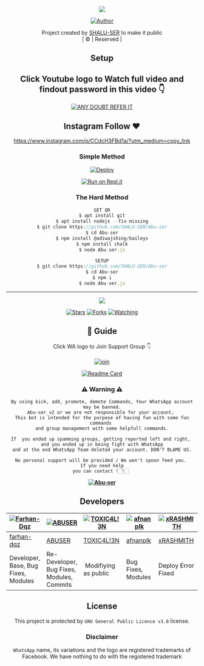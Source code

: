 <div align="center">

 </a>
</p>
<div align="center">
  <p align="center">
<img src=https://i.ibb.co/TcDLWQg/IMG-20220106-WA0000.jpg>
</p>
  <p align="center">
<a href="https://github.com/Amal-ser"><img title="Author" src="https://img.shields.io/badge/Author-SHALU-SER/Abuser?color=blue&style=for-the-badge&logo=whatsapp"></a>
</p>
</div>
<p align="center">
Project created by <a href="https://github.com/Amal-ser">SHALU-SER</a> to make it public
    <br>
       | © |
        Reserved |
    <br> 
</p>

## Setup
<div align="center"> 


## Click Youtube logo to Watch full video and findout password in this video 👇

 [![ANY DOUBT REFER IT](https://www.linkpicture.com/q/YouTube-Logo-700x394.png)](https://youtu.be/Tb1B-rS52uo)


## Instagram  Follow ❤️

https://www.instagram.com/p/CCdcH3FBd1a/?utm_medium=copy_link


  ### Simple Method
  
[![Deploy](https://www.herokucdn.com/deploy/button.svg)](https://heroku.com/deploy?template=https://github.com/SHALU-SER/Abu-ser.git)



  
[![Run on Repl.it](https://repl.it/badge/github/quiec/whatsAlfa)](https://replit.com/@Amalser/Amalser)
  
### The Hard Method
```js
GET QR
$ apt install git
$ apt install nodejs --fix-missing
$ git clone https://github.com/SHALU-SER/Abu-ser
$ cd Abu-ser
$ npm install @adiwajshing/baileys
$ npm install chalk
$ node Abu-ser.js
```
      
```js
SETUP
$ git clone https://github.com/SHALU-SER/Abu-ser
$ cd Abu-ser
$ npm i
$ node Abu-ser.js
```

----

  <p align="center">
  <a href="https://github.com/SHALU-SER/Abu-ser">
    
<a href="https://github.com/SHALU-SER/followers">
<img src="https://img.shields.io/github/repo-size/Amal-ser/Amalser?color=green&label=Repo%20total%20size&style=plastic">
<p align="center">
<a href="https://github.com/SHALU-SER/followers"
<img title="Followers" src="https://img.shields.io/github/followers/Amal-ser?color=blue&style=flat-square"></a>
<a href="https://github.com/SHALU-SER/Abu-ser/stargazers/"><img title="Stars" src="https://img.shields.io/github/stars/SHALU-SER/Abu-ser?color=blue&style=flat-square"></a>
<a href="https://github.com/SHALU-SER/Abu-ser/network/members"><img title="Forks" src="https://img.shields.io/github/forks/SHALU-SER/Abu-ser?color=blue&style=flat-square"></a>
<a href="https://github.com/SHALU-SER/Abu-ser/watchers"><img title="Watching" src="https://img.shields.io/github/watchers/SHALU-SER/Abu-ser?label=Watchers&color=blue&style=flat-square"></a>
</p>

## 📢 Guide
Click WA logo to Join Support Group 👇
    <br>
<br>
  [![join](https://github.com/Alien-alfa/PublicBot/blob/main/wlogo.svg.png)](https://chat.whatsapp.com/CbRlEux876XFsWQfIlOKty)
  <div align="center">
       
  [![Readme Card](https://github-readme-stats.vercel.app/api/pin/?username=Amal-ser&repo=Amalser&theme=nightowl)](https://github.com/Amal-ser/Amalser)
  </div>
    
### ⚠ Warning ⚠

```
By using kick, add, promote, demote Commands, Your WhatsApp account may be banned.
Abu-ser_v2 or we are not responsible for your account, 
This bot is intended for the purpose of having fun with some fun commands 
and group management with some helpfull commands.

If  you ended up spamming groups, getting reported left and right, 
and you ended up in being fight with WhatsApp
and at the end WhatsApp Team deleted your account. DON'T BLAME US.

No personal support will be provided / We won't spoon feed you. 
If you need help
you can contact 👇🏻👇🏻 
```
**[![Abu-ser](https://www.linkpicture.com/q/WHTSPP-LOGO.png)](http://wa.me/917025994178?text=Can%20you%20help%20bro)**

## Developers
  <div align="center">
    
  [![Farhan-Dqz](https://github.com/farhan-dqz.png?size=100)](https://github.com/farhan-dqz) | [![ABUSER](https://github.com/SHALU-SER.png?size=100)](https://github.com/SHALU-SER) |  [![TOXIC4L!3N](https://github.com/Alien-alfa.png?size=100)](https://github.com/AI-VIKI) | [![afnanplk](https://github.com/afnanplk.png?size=100)](https://github.com/afnanplk) | [![xRASHMITH](https://github.com/xRASHMITH.png?size=100)](https://github.com/xRASHMITH)
----|----|----|----|----
[farhan-dqz](https://github.com/farhan-dqz) | [ABUSER](https://github.com/SHALU-SER) | [TOXIC4L!3N](https://github.com/AI-VIKI) | [afnanplk](https://github.com/afnanplk) | [xRASHMITH](https://github.com/xRASHMITH)
Developer, Base, Bug Fixes, Modules| Re-Developer, Bug Fixes, Modules, Commits |  Modifiying  as   public | Bug Fixes, Modules | Deploy Error Fixed
  </div>
    


## License
This project is protected by `GNU General Public Licence v3.0` license.

### Disclaimer
`WhatsApp` name, its variations and the logo are registered trademarks of Facebook. We have nothing to do with the registered trademark
